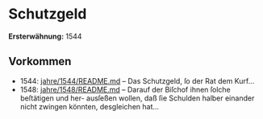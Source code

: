 # Schutzgeld

**Ersterwähnung:** 1544

## Vorkommen
- 1544: [jahre/1544/README.md](../jahre/1544/README.md) – Das Schutzgeld, ſo der Rat dem Kurf...
- 1548: [jahre/1548/README.md](../jahre/1548/README.md) – Darauf der Biſchof ihnen ſolche beſtätigen und her-
ausſeßen wollen, daß ſie Schulden halber einander nicht
zwingen könnten, desgleichen hat...
